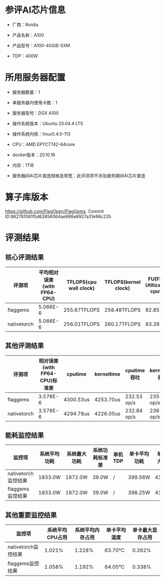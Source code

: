 # 参评AI芯片信息

* 厂商：Nvidia


* 产品名称：A100
* 产品型号：A100-40GiB-SXM
* TDP：400W

# 所用服务器配置

* 服务器数量：1


* 单服务器内使用卡数：1
* 服务器型号：DGX A100
* 操作系统版本：Ubuntu 20.04.4 LTS
* 操作系统内核：linux5.4.0-113
* CPU：AMD EPYC7742-64core
* docker版本：20.10.16
* 内存：1TiB
* 服务器间AI芯片直连规格及带宽：此评测项不涉及服务期间AI芯片直连

# 算子库版本

https://github.com/FlagOpen/FlagGems. Commit ID:982781081f5d62856064ae986e8927a31e96c235

# 评测结果

## 核心评测结果

| 评测项  | 平均相对误差(with FP64-CPU) | TFLOPS(cpu wall clock) | TFLOPS(kernel clock) | FU(FLOPS Utilization)-cputime | FU-kerneltime |
| ---- | -------------- | -------------- | ------------ | ------ | ----- |
| flaggems | 5.066E-6    | 255.67TFLOPS       | 258.48TFLOPS        | 82.85% | 81.95% |
| nativetorch | 5.066E-6    | 256.01TFLOPS       | 260.17TFLOPS      | 83.39%      | 82.05%    |

## 其他评测结果

| 评测项  | 相对误差(with FP64-CPU)标准差 | cputime | kerneltime | cputime吞吐 | kerneltime吞吐 | 无预热时延 | 预热后时延 |
| ---- | -------------- | -------------- | ------------ | ------------ | -------------- | -------------- | ------------ |
| flaggems | 3.576E-6    | 4300.53us       | 4253.70us        | 232.53 op/s | 235.09 op/s | 2194470.42 us | 4267.14 us |
| nativetorch | 3.576E-6    | 4294.78us       | 4226.05us        | 232.84 op/s | 236.63 op/s | 10435.93 us | 4209.60 us |

## 能耗监控结果

| 监控项  | 系统平均功耗  | 系统最大功耗  | 系统功耗标准差 | 单机TDP | 单卡平均功耗 | 单卡最大功耗 | 单卡功耗标准差 | 单卡TDP |
| ---- | ------- | ------- | ------- | ----- | ------------ | ------------ | ------------- | ----- |
| nativetorch监控结果 | 1833.0W | 1872.0W | 39.0W    | /     | 399.56W       | 412.0W       | 6.05W        | 400W  |
| flaggems监控结果 | 1833.0W | 1872.0W | 39.0W    | /     | 398.25W       | 410.0W       | 3.3W        | 400W  |

## 其他重要监控结果

| 监控项  | 系统平均CPU占用 | 系统平均内存占用 | 单卡平均温度 | 单卡最大显存占用 |
| ---- | --------- | -------- | ------------ | -------------- |
| nativetorch监控结果 | 1.021%    | 1.228%   | 63.70°C      | 0.262%        |
| flaggems监控结果 | 1.058%    | 1.192%   | 64.05°C      | 0.338%        |
